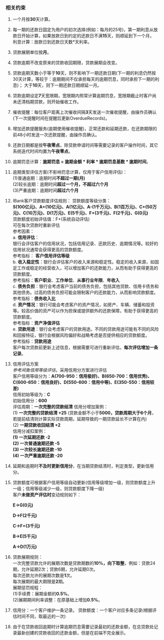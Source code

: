 ### 相关约束
1. 一个月按**30**天计算。

2. 每一期的还款日固定为用户的初次选择(例如：每月的25号)，第一期利息从放款日开始计算，如果放款日到约定的还款日不满**15**天，则顺延到下一个月，
     利息计算：放款日到还款日天数*天利率。

3. 贷款展期单位按**月**。

4. 贷款逾期不改变原来的贷款收回期限，贷款展期会改变。

5. 贷款逾期天数小于等于**10**天，则不影响下一期还款日期(下一期的利息仍然按30天计算，等较于：逾期期间不仅承担每天的逾期罚息，同时承担下一期的利息)；
     大于**10**天，则下一期还款日期顺延一月。

6. 贷款逾期设定**7**天宽限期，宽限期内照常计算逾期罚息，宽限期截止时客户尚未还清档期贷款，则开始催收工作。

7. 催收提醒：每位客户距离上次催收间隔**3**天发送一次催收提醒，由操作员确认(下一次提醒时间在提醒后更新OverdueRecords)。  

8. 增加还款提醒服务(逾期使用催收提醒)，正常还款和延期还款，在还款期限的前48小时发送一次还款提醒，由操作员确认。

9. 还款日期都是按**午夜零点**，除贷款申请时间等需要记录的客户操作时间，其它系统迭代时间均置为**午夜零点**。

10. 逾期罚息计算：**逾期罚息 = 逾期金额 * 利率 * 逾期罚息基数 * 逾期时间**。

11. 逾期类型评估方案(不影响罚息计算，仅用于客户信用评估)：  
      (1)普通逾期：逾期时间**不超过一期(月)**  
      (2)较长逾期：逾期时间**超过一个月，不超过六个月**  
      (3)严重逾期：逾期时间**超过六个月**  

12. IBank客户贷款额度评估规则： 
      贷款额度等级分类：  
      **S(100亿元)、A+(10亿元)、A(1亿元)、A-(1千万元)、B(1百万元)、C+(50万元)、C(10万元)、D(1万元)、E(5千元)、F+(3千元)、F(2千元)、G(0元)**  
      贷款额度初始评估值：F+(系统自动评估)  
      可在每次贷款时重新评估  
      参考因素：  
      a. **信用评估**：  
      银行会评估客户的信用状况，包括信用记录、还款历史、逾期情况等。较好的信用状况通常会获得更高的贷款额度。  
      参考指标： **客户信用评估等级**  
      b. **收入稳定性**：银行会评估客户的收入来源和稳定性。稳定的收入来源，如固定工作或稳定的经营收入，可以增加客户的还款能力，从而有助于获得更高的贷款额度。  
      参考指标：**客户职业**、**工作单位**、**从事行业年限**、**年收入**  
      c. **债务负担**：银行会考虑客户当前的债务负担，包括其他贷款、信用卡债务和其他债务。过高的债务负担可能会限制客户的还款能力，从而影响贷款额度。  
      参考指标：**债务收入比**  
      d. **资产情况**：银行可能会考虑客户的资产情况，如房产、车辆、储蓄和投资等。较高价值的资产可以作为担保或提供额外的还款保障，有助于获得更高的贷款额度。  
      参考指标：**资产净值评估**  
      e. **贷款用途**：银行会考虑客户的贷款用途。不同的贷款用途可能有不同的风险和回报特征，银行会根据风险偏好和战略考虑是否提供相应的贷款额度。  
      参考指标：**贷款用途**    
      客户每次贷款前更新上述信息，根据需要可进行重新评估，**每次评估增加一条记录**。

13. 信用评估方案  
      _参考闲鱼信用等级评估_，采用信用分方案进行评估  
      客户信用等级分为：**A(700-950：信用极好)、B(650-700：信用优秀)、C(600-650：信用良好)、D(550-600：信用中等)、E(350-550：信用较差)**  
      信用初始等级为：**C**  
      初始信用分：**600**  
      评估周期：**一次完整的贷款结清**
      信用分增加案例：  
      (1) **一次完整的贷款结清 +25** (贷款金额不小于**5000，贷款周期大于6个月**，若提前结清则计算实际贷款周期，延期导致的一期贷款延长不计算在内)  
      (2) **一期贷款收回结清 +2**  
      信用分减扣案例：  
      **(1) 一次延期还款 -2  
      (2) 一次普通逾期还款 -5  
      (3) 一次较长逾期还款 -10  
      (4) 一次严重逾期还款 -20**  

14. 延期和逾期时**不及时更新信用分**，在当期贷款结清时，判定类型，更新信用分。

15. 贷款额度可根据客户信用等级自动更新(信用等级增加一级，则贷款额度上升一级；信用等级减少一级，则贷款额度下降一级)  
      客户**未做资产评估时**变动规则如下：  

      **E->G(0元)**  

      **D->F(2千元)**   

      **C->F+(3千元)**   

      **B->E(5千元)**  

      **A->D(1万元)**   

16. 贷款展期规则：  
      一次完整贷款允许的展期次数是贷款期数的**10%，向下取整**，例如：贷款24期，允许延期2次；贷款6期，允许延期0次。  
      每次还款允许的展期次数是**1**次。  
      每次展期的最大期限是**2**期。  
      展期惩罚规程：  
      (1)手续费：展期金额的**0.5%**。  
      (2)展期期间利率调整：在原基础上增加**0.5%**。  

17. 信用分：一个客户维护一条记录。  贷款额度：一个客户对应多条记录(根据评估时间不同，取最近的一次)  

18. 由于在贷款收回逾期时计算逾期罚息需要记录最初的还款金额，在总贷款处记录最新创建的贷款收回的还款金额，但是在前端不完全展示。
